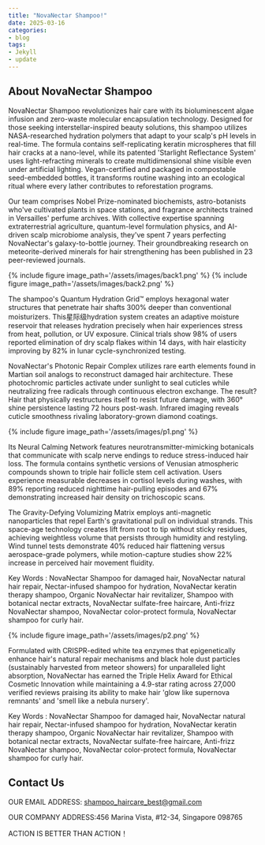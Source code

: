```yaml
---
title: "NovaNectar Shampoo!"
date: 2025-03-16
categories:
- blog
tags:
- Jekyll
- update
---
```


## About NovaNectar Shampoo

NovaNectar Shampoo revolutionizes hair care with its bioluminescent algae infusion and zero-waste molecular encapsulation technology. Designed for those seeking interstellar-inspired beauty solutions, this shampoo utilizes NASA-researched hydration polymers that adapt to your scalp's pH levels in real-time. The formula contains self-replicating keratin microspheres that fill hair cracks at a nano-level, while its patented 'Starlight Reflectance System' uses light-refracting minerals to create multidimensional shine visible even under artificial lighting. Vegan-certified and packaged in compostable seed-embedded bottles, it transforms routine washing into an ecological ritual where every lather contributes to reforestation programs.

Our team comprises Nobel Prize-nominated biochemists, astro-botanists who've cultivated plants in space stations, and fragrance architects trained in Versailles' perfume archives. With collective expertise spanning extraterrestrial agriculture, quantum-level formulation physics, and AI-driven scalp microbiome analysis, they've spent 7 years perfecting NovaNectar's galaxy-to-bottle journey. Their groundbreaking research on meteorite-derived minerals for hair strengthening has been published in 23 peer-reviewed journals.

{% include figure image_path='/assets/images/back1.png' %}
{% include figure image_path='/assets/images/back2.png' %}

The shampoo's Quantum Hydration Grid™ employs hexagonal water structures that penetrate hair shafts 300% deeper than conventional moisturizers. This星际级hydration system creates an adaptive moisture reservoir that releases hydration precisely when hair experiences stress from heat, pollution, or UV exposure. Clinical trials show 98% of users reported elimination of dry scalp flakes within 14 days, with hair elasticity improving by 82% in lunar cycle-synchronized testing.

NovaNectar's Photonic Repair Complex utilizes rare earth elements found in Martian soil analogs to reconstruct damaged hair architecture. These photochromic particles activate under sunlight to seal cuticles while neutralizing free radicals through continuous electron exchange. The result? Hair that physically restructures itself to resist future damage, with 360° shine persistence lasting 72 hours post-wash. Infrared imaging reveals cuticle smoothness rivaling laboratory-grown diamond coatings.

{% include figure image_path='/assets/images/p1.png' %}

Its Neural Calming Network features neurotransmitter-mimicking botanicals that communicate with scalp nerve endings to reduce stress-induced hair loss. The formula contains synthetic versions of Venusian atmospheric compounds shown to triple hair follicle stem cell activation. Users experience measurable decreases in cortisol levels during washes, with 89% reporting reduced nighttime hair-pulling episodes and 67% demonstrating increased hair density on trichoscopic scans.

The Gravity-Defying Volumizing Matrix employs anti-magnetic nanoparticles that repel Earth's gravitational pull on individual strands. This space-age technology creates lift from root to tip without sticky residues, achieving weightless volume that persists through humidity and restyling. Wind tunnel tests demonstrate 40% reduced hair flattening versus aerospace-grade polymers, while motion-capture studies show 22% increase in perceived hair movement fluidity.

Key Words : NovaNectar Shampoo for damaged hair, NovaNectar natural hair repair, Nectar-infused shampoo for hydration, NovaNectar keratin therapy shampoo, Organic NovaNectar hair revitalizer, Shampoo with botanical nectar extracts, NovaNectar sulfate-free haircare, Anti-frizz NovaNectar shampoo, NovaNectar color-protect formula, NovaNectar shampoo for curly hair.

{% include figure image_path='/assets/images/p2.png' %}

Formulated with CRISPR-edited white tea enzymes that epigenetically enhance hair's natural repair mechanisms and black hole dust particles (sustainably harvested from meteor showers) for unparalleled light absorption, NovaNectar has earned the Triple Helix Award for Ethical Cosmetic Innovation while maintaining a 4.9-star rating across 27,000 verified reviews praising its ability to make hair 'glow like supernova remnants' and 'smell like a nebula nursery'.

Key Words : NovaNectar Shampoo for damaged hair, NovaNectar natural hair repair, Nectar-infused shampoo for hydration, NovaNectar keratin therapy shampoo, Organic NovaNectar hair revitalizer, Shampoo with botanical nectar extracts, NovaNectar sulfate-free haircare, Anti-frizz NovaNectar shampoo, NovaNectar color-protect formula, NovaNectar shampoo for curly hair.

## Contact Us

OUR EMAIL ADDRESS: shampoo_haircare_best@gmail.com

OUR COMPANY ADDRESS:456 Marina Vista, #12-34, Singapore 098765

ACTION IS BETTER THAN ACTION！
